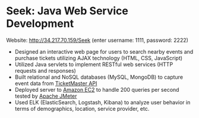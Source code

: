# Seek: Java Web Service Development  
Website: http://34.217.70.159/Seek  (enter username: 1111, password: 2222)
* Designed an interactive web page for users to search nearby events and purchase tickets utilizing AJAX technology (HTML, CSS, JavaScript)
* Utilized Java servlets to implement RESTful web services (HTTP requests and responses)
* Built relational and NoSQL databases (MySQL, MongoDB) to capture event data from [TicketMaster API](https://developer.ticketmaster.com/products-and-docs/apis/discovery-api/v2/)
* Deployed server to [Amazon EC2](https://aws.amazon.com/ec2/) to handle 200 queries per second tested by [Apache JMeter](http://jmeter.apache.org/)
* Used ELK (ElasticSearch, Logstash, Kibana) to analyze user behavior in terms of demographics, location, service provider, etc. 
